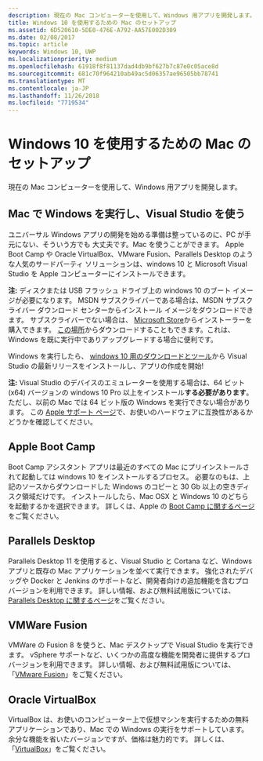 ```yaml
---
description: 現在の Mac コンピューターを使用して、Windows 用アプリを開発します。
title: Windows 10 を使用するための Mac のセットアップ
ms.assetid: 6D520610-5DE0-476E-A792-AA57E002D309
ms.date: 02/08/2017
ms.topic: article
keywords: Windows 10, UWP
ms.localizationpriority: medium
ms.openlocfilehash: 61918f8f81137dad4db9bf627b7c87e0c05ace8d
ms.sourcegitcommit: 681c70f964210ab49ac5d06357ae96505bb78741
ms.translationtype: MT
ms.contentlocale: ja-JP
ms.lasthandoff: 11/26/2018
ms.locfileid: "7719534"
---
```

# <a name="setting-up-your-mac-with-windows-10"></a>Windows 10 を使用するための Mac のセットアップ


現在の Mac コンピューターを使用して、Windows 用アプリを開発します。

## <a name="run-windows-on-your-mac-and-use-visual-studio"></a>Mac で Windows を実行し、Visual Studio を使う

ユニバーサル Windows アプリの開発を始める準備は整っているのに、PC が手元にない、そういう方でも 大丈夫です。Mac を使うことができます。 Apple Boot Camp や Oracle VirtualBox、VMware Fusion、Parallels Desktop のような人気のサードパーティ ソリューションは、windows 10 と Microsoft Visual Studio を Apple コンピューターにインストールできます。

**注:** ディスクまたは USB フラッシュ ドライブ上の windows 10 のブート イメージが必要になります。 MSDN サブスクライバーである場合は、MSDN サブスクライバー ダウンロード センターからインストール イメージをダウンロードできます。 サブスクライバーでない場合は、 [Microsoft Store](http://apps.microsoft.com/windows/app)からインストーラーを購入できます。 [この場所](http://go.microsoft.com/fwlink/?LinkId=623906)からダウンロードすることもできます。これは、Windows を既に実行中でありアップグレードする場合に便利です。

Windows を実行したら、 [windows 10 用のダウンロードとツール](https://developer.microsoft.com/en-us/windows/downloads)から Visual Studio の最新リリースをインストールし、アプリの作成を開始!

**注:** Visual Studio のデバイスのエミュレーターを使用する場合は、64 ビット (x64) バージョンの windows 10 Pro 以上をインストール**する必要があります**。 ただし、以前の Mac では 64 ビット版の Windows を実行できない場合があります。 この [Apple サポート ページ](http://go.microsoft.com/fwlink/p/?LinkID=397959)で、お使いのハードウェアに互換性があるかどうかを確認してください。

## <a name="apple-boot-camp"></a>Apple Boot Camp

Boot Camp アシスタント アプリは最近のすべての Mac にプリインストールされて起動しては windows 10 をインストールするプロセス。 必要なのもは、上記のソースからダウンロードした Windows のコピーと 30 Gb 以上の空きディスク領域だけです。 インストールしたら、Mac OSX と Windows 10 のどちらを起動するかを選択できます。 詳しくは、Apple の [Boot Camp に関するページ](http://go.microsoft.com/fwlink/?LinkId=623912)をご覧ください。

## <a name="parallels-desktop"></a>Parallels Desktop

Parallels Desktop 11 を使用すると、Visual Studio と Cortana など、Windows アプリと既存の Mac アプリケーションを並べて実行できます。 強化されたデバッグや Docker と Jenkins のサポートなど、開発者向けの追加機能を含むプロ バージョンを利用できます。 詳しい情報、および無料試用版については、[Parallels Desktop に関するページ](http://go.microsoft.com/fwlink/p/?LinkId=281827)をご覧ください。

## <a name="vmware-fusion"></a>VMWare Fusion

VMWare の Fusion 8 を使うと、Mac デスクトップで Visual Studio を実行できます。 vSphere サポートなど、いくつかの高度な機能を開発者に提供するプロ バージョンを利用できます。 詳しい情報、および無料試用版については、「[VMware Fusion](http://go.microsoft.com/fwlink/p/?LinkId=281826)」をご覧ください。

## <a name="oracle-virtualbox"></a>Oracle VirtualBox

VirtualBox は、お使いのコンピューター上で仮想マシンを実行するための無料アプリケーションであり、Mac での Windows の実行をサポートしています。 余分な機能を省いたバージョンですが、価格は魅力的です。 詳しくは、「[VirtualBox](http://go.microsoft.com/fwlink/p/?LinkId=280599)」をご覧ください。

